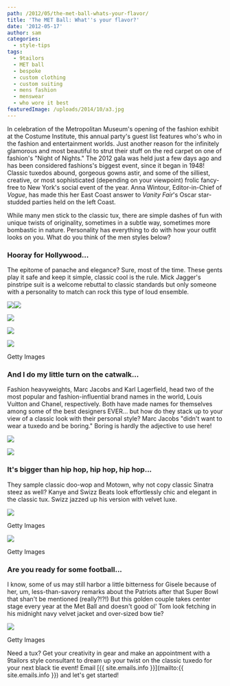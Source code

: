 ```yaml
---
path: /2012/05/the-met-ball-whats-your-flavor/
title: 'The MET Ball: What''s your flavor?'
date: '2012-05-17'
author: sam
categories:
  - style-tips
tags:
  - 9tailors
  - MET ball
  - bespoke
  - custom clothing
  - custom suiting
  - mens fashion
  - menswear
  - who wore it best
featuredImage: /uploads/2014/10/a3.jpg
---
```

In celebration of the Metropolitan Museum's opening of the fashion exhibit at the Costume Institute, this annual party's guest list features who's who in the fashion and entertainment worlds. Just another reason for the infinitely glamorous and most beautiful to strut their stuff on the red carpet on one of fashion's "Night of Nights." The 2012 gala was held just a few days ago and has been considered fashions's biggest event, since it began in 1948! Classic tuxedos abound, gorgeous gowns astir, and some of the silliest, creative, or most sophisticated (depending on your viewpoint) frolic fancy-free to New York's social event of the year. Anna Wintour, Editor-in-Chief of _Vogue_, has made this her East Coast answer to _Vanity Fair_'s Oscar star-studded parties held on the left Coast.

While many men stick to the classic tux, there are simple dashes of fun with unique twists of originality, sometimes in a subtle way, sometimes more bombastic in nature. Personality has everything to do with how your outfit looks on you. What do you think of the men styles below?

### Hooray for Hollywood...

The epitome of panache and elegance? Sure, most of the time. These gents play it safe and keep it simple, classic cool is the rule. Mick Jagger's pinstripe suit is a welcome rebuttal to classic standards but only someone with a personality to match can rock this type of loud ensemble.

[![](http://3.bp.blogspot.com/-kaZFjVW_-zY/T7QKNN6MJOI/AAAAAAAAARE/bp6f9YMvses/s320/mark-ruffalo-ben-stiller-2012-met-ball-03.jpg)](http://3.bp.blogspot.com/-kaZFjVW_-zY/T7QKNN6MJOI/AAAAAAAAARE/bp6f9YMvses/s1600/mark-ruffalo-ben-stiller-2012-met-ball-03.jpg)[![](http://3.bp.blogspot.com/-kNJa712IrsA/T7QMOFU720I/AAAAAAAAAR8/fCxRgI_FFqY/s320/jessica-biel-and-justin-timberlake-2012-met-ball-couple.jpg)](http://3.bp.blogspot.com/-kNJa712IrsA/T7QMOFU720I/AAAAAAAAAR8/fCxRgI_FFqY/s1600/jessica-biel-and-justin-timberlake-2012-met-ball-couple.jpg)

[![](http://2.bp.blogspot.com/-hq5x7zBI1v8/T7QQTEGML8I/AAAAAAAAASQ/NBjou1H4kv0/s640/getty_t_met-gala-2012-red-carpet-pictures-080512t_4%5B1%5D.jpg)](http://2.bp.blogspot.com/-hq5x7zBI1v8/T7QQTEGML8I/AAAAAAAAASQ/NBjou1H4kv0/s1600/getty_t_met-gala-2012-red-carpet-pictures-080512t_4%5B1%5D.jpg)

[![](http://1.bp.blogspot.com/-ARjdnaAYRdk/T7QKQw3VjhI/AAAAAAAAARM/W-5DbBj3Qyo/s320/met-claire.jpg)](http://1.bp.blogspot.com/-ARjdnaAYRdk/T7QKQw3VjhI/AAAAAAAAARM/W-5DbBj3Qyo/s1600/met-claire.jpg)

[![](http://3.bp.blogspot.com/-gsufXvNW0gg/T7Qgt_MXafI/AAAAAAAAASo/ANdfNsb6MBE/s320/colin-livia-firth-met-ball-2012-1-537x402.jpg)](http://3.bp.blogspot.com/-gsufXvNW0gg/T7Qgt_MXafI/AAAAAAAAASo/ANdfNsb6MBE/s1600/colin-livia-firth-met-ball-2012-1-537x402.jpg)

Getty Images

### And I do my little turn on the catwalk...

Fashion heavyweights, Marc Jacobs and Karl Lagerfield, head two of the most popular and fashion-influential brand names in the world, Louis Vuitton and Chanel, respectively. Both have made names for themselves among some of the best designers EVER... but how do they stack up to your view of a classic look with their personal style? Marc Jacobs "didn't want to wear a tuxedo and be boring." Boring is hardly the adjective to use here!

[![](http://3.bp.blogspot.com/-t3AEIpYQn2U/T7QKIqbhNKI/AAAAAAAAAQ8/7Tr4Zx-Mthc/s320/blake-lively-met-ball-04.jpg)](http://3.bp.blogspot.com/-t3AEIpYQn2U/T7QKIqbhNKI/AAAAAAAAAQ8/7Tr4Zx-Mthc/s1600/blake-lively-met-ball-04.jpg)

[![](http://3.bp.blogspot.com/-qIYWmnkxN8c/T7QMRXy7sMI/AAAAAAAAASE/I6Myn_jcKp8/s320/marc-epa-main_2213590a.jpg)](http://3.bp.blogspot.com/-qIYWmnkxN8c/T7QMRXy7sMI/AAAAAAAAASE/I6Myn_jcKp8/s1600/marc-epa-main_2213590a.jpg)

### It's bigger than hip hop, hip hop, hip hop...

They sample classic doo-wop and Motown, why not copy classic Sinatra steez as well? Kanye and Swizz Beats look effortlessly chic and elegant in the classic tux. Swizz jazzed up his version with velvet luxe.

[![](http://2.bp.blogspot.com/-oliJh-_RBvs/T7QKHTj0WwI/AAAAAAAAAQ0/AxwMxsoPuD0/s320/alicia-keys-met-2012-3.jpg)](http://2.bp.blogspot.com/-oliJh-_RBvs/T7QKHTj0WwI/AAAAAAAAAQ0/AxwMxsoPuD0/s1600/alicia-keys-met-2012-3.jpg)

Getty Images

[![](http://3.bp.blogspot.com/-uDpNRFyN520/T7QMNrKP3WI/AAAAAAAAAR0/REaV8zNf8bs/s320/Jasper_KWest_MetBall2012_1.jpg)](http://3.bp.blogspot.com/-uDpNRFyN520/T7QMNrKP3WI/AAAAAAAAAR0/REaV8zNf8bs/s1600/Jasper_KWest_MetBall2012_1.jpg)

Getty Images

### Are you ready for some football...

I know, some of us may still harbor a little bitterness for Gisele because of her, um, less-than-savory remarks about the Patriots after that Super Bowl that shan't be mentioned (really?!?!) But this golden couple takes center stage every year at the Met Ball and doesn't good ol' Tom look fetching in his midnight navy velvet jacket and over-sized bow tie?

[![](http://2.bp.blogspot.com/-saNiP7JmZyU/T7QZw2BKejI/AAAAAAAAASc/PnwQjpObElA/s400/10982807-large.jpg)](http://2.bp.blogspot.com/-saNiP7JmZyU/T7QZw2BKejI/AAAAAAAAASc/PnwQjpObElA/s1600/10982807-large.jpg)

Getty Images

Need a tux? Get your creativity in gear and make an appointment with a 9tailors style consultant to dream up your twist on the classic tuxedo for your next black tie event! Email [{{ site.emails.info }}](mailto:{{ site.emails.info }}) and let's get started!